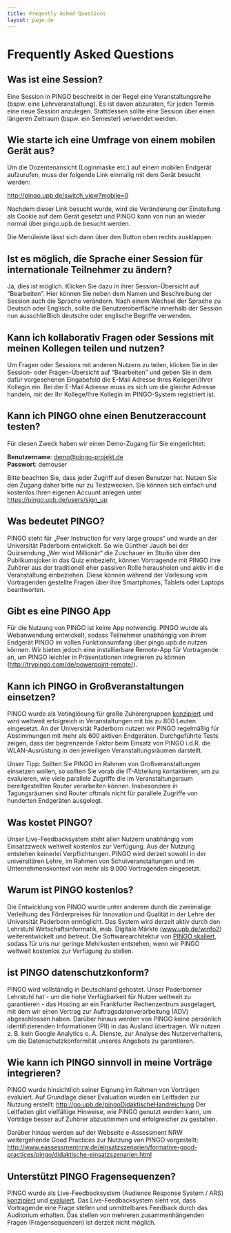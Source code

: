 ```yaml
---
title: Freqently Asked Questions
layout: page.de
---
```


# Frequently Asked Questions

## Was ist eine Session?

Eine Session in PINGO beschreibt in der Regel eine Veranstaltungsreihe (bspw. eine Lehrveranstaltung).
Es ist davon abzuraten, für jeden Termin eine neue Session anzulegen. Stattdessen sollte eine Session über einen längeren Zeitraum (bspw. ein Semester) verwendet werden.  

## Wie starte ich eine Umfrage von einem mobilen Gerät aus?

Um die Dozentenansicht (Loginmaske etc.) auf einem mobilen Endgerät aufzurufen, muss der folgende Link einmalig mit dem Gerät besucht werden:

<http://pingo.upb.de/switch_view?mobile=0>

Nachdem dieser Link besucht wurde, wird die Veränderung der Einstellung als Cookie auf dem Gerät gesetzt und PINGO kann von nun an wieder normal über pingo.upb.de besucht werden.

Die Menüleiste lässt sich dann über den Button oben rechts ausklappen.


## Ist es möglich, die Sprache einer Session für internationale Teilnehmer zu ändern?

Ja, dies ist möglich. Klicken Sie dazu in ihrer Session-Übersicht auf “Bearbeiten”. Hier können Sie neben dem Namen und Beschreibung der Session auch die Sprache verändern. Nach einem Wechsel der Sprache zu Deutsch oder Englisch, sollte die Benutzeroberfläche innerhalb der Session nun ausschließlich deutsche oder englische Begriffe verwenden.

## Kann ich kollaborativ Fragen oder Sessions mit meinen Kollegen teilen und nutzen?

Um Fragen oder Sessions mit anderen Nutzern zu teilen, klicken Sie in der Session- oder Fragen-Übersicht auf “Bearbeiten” und geben Sie in dem dafür vorgesehenen Eingabefeld die E-Mail Adresse Ihres Kollegen/Ihrer Kollegin ein. Bei der E-Mail Adresse muss es sich um die gleiche Adresse handeln, mit der Ihr Kollege/Ihre Kollegin im PINGO-System registriert ist.

## Kann ich PINGO ohne einen Benutzeraccount testen?

Für diesen Zweck haben wir einen Demo-Zugang für Sie eingerichtet: 

**Benutzername**: demo@pingo-projekt.de   
**Passwort**: demouser

Bitte beachten Sie, dass jeder Zugriff auf diesen Benutzer hat. Nutzen Sie den Zugang daher bitte nur zu Testzwecken. Sie können sich einfach und kostenlos Ihren eigenen Accuunt anlegen unter <https://pingo.upb.de/users/sign_up>

## Was bedeutet PINGO?

PINGO steht für „Peer Instruction for very large groups“ und wurde an der Universität Paderborn entwickelt. So wie Günther Jauch bei der Quizsendung „Wer wird Millionär“ die Zuschauer im Studio über den Publikumsjoker in das Quiz einbezieht, können Vortragende mit PINGO ihre Zuhörer aus der traditionell eher passiven Rolle herausholen und aktiv in die Veranstaltung einbeziehen. Diese können während der Vorlesung vom Vortragenden gestellte Fragen über ihre Smartphones, Tablets oder Laptops beantworten.

## Gibt es eine PINGO App

Für die Nutzung von PINGO ist keine App notwendig. PINGO wurde als Webanwendung entwickelt, sodass Teilnehmer unabhängig von ihrem Endgerät PINGO im vollen Funktionsumfang über pingo.upb.de nutzen können. Wir bieten jedoch eine installierbare Remote-App für Vortragende an, um PINGO leichter in Präsentationen integrieren zu können (<a href="http://trypingo.com/de/powerpoint-remote/">http://trypingo.com/de/powerpoint-remote/</a>).

## Kann ich PINGO in Großveranstaltungen einsetzen?

PINGO wurde als Votinglösung für große Zuhörergruppen <a href="http://link.springer.com/article/10.1365/s40702-016-0229-6">konzipiert</a> und wird weltweit erfolgreich in Veranstaltungen mit bis zu 800 Leuten eingesetzt. An der Universität Paderborn nutzen wir PINGO regelmäßig für Abstimmungen mit mehr als 600 aktiven Endgeräten. Durchgeführte Tests zeigen, dass der begrenzende Faktor beim Einsatz von PINGO i.d.R. die WLAN-Ausrüstung in den jeweiligen Veranstaltungsräumen darstellt.  
 
Unser Tipp: Sollten Sie PINGO im Rahmen von Großveranstaltungen einsetzen wollen, so sollten Sie vorab die IT-Abteilung kontaktieren, um zu evaluieren, wie viele parallele Zugriffe die im Veranstaltungsraum bereitgestellten Router verarbeiten können. Insbesondere in Tagungsräumen sind Router oftmals nicht für parallele Zugriffe von hunderten Endgeräten ausgelegt. 

## Was kostet PINGO?

Unser Live-Feedbacksystem steht allen Nutzern unabhängig vom Einsatzzweck weltweit kostenlos zur Verfügung. Aus der Nutzung entstehen keinerlei Verpflichtungen. PINGO wird derzeit sowohl in der universitären Lehre, im Rahmen von Schulveranstaltungen und im Unternehmenskontext von mehr als 9.000 Vortragenden eingesetzt.

## Warum ist PINGO kostenlos?

Die Entwicklung von PINGO wurde unter anderem durch die zweimalige Verleihung des Förderpreises für Innovation und Qualität in der Lehre der Universität Paderborn ermöglicht. Das System wird derzeit aktiv durch den Lehrstuhl Wirtschaftsinformatik, insb. Digitale Märkte (<a href="https://wiwi.uni-paderborn.de/dep3/winfo2/">www.upb.de/winfo2</a>) weiterentwickelt und betreut. Die Softwarearchitektur von <a href="http://link.springer.com/article/10.1365/s40702-016-0229-6">PINGO skaliert</a>, sodass für uns nur geringe Mehrkosten entstehen, wenn wir PINGO weltweit kostenlos zur Verfügung zu stellen. 

## ist PINGO datenschutzkonform?

PINGO wird vollständig in Deutschland gehostet. Unser Paderborner Lehrstuhl hat - um die hohe Verfügbarkeit für Nutzer weltweit zu garantieren - das Hosting an ein Frankfurter Rechenzentrum ausgelagert, mit dem wir einen Vertrag zur Auftragsdatenverarbeitung (ADV) abgeschlossen haben. 
Darüber hinaus werden von PINGO keine persönlich identifizierenden Informationen (PII) in das Ausland übertragen. Wir nutzen z. B. kein Google Analytics o. Ä. Dienste, zur Analyse des Nutzerverhaltens, um die Datenschutzkonformität unseres Angebots zu garantieren. 

## Wie kann ich PINGO sinnvoll in meine Vorträge integrieren?

PINGO wurde hinsichtlich seiner Eignung im Rahmen von Vorträgen evaluiert. Auf Grundlage dieser Evaluation wurden ein Leitfaden zur Nutzung erstellt: <a href="http://go.upb.de/pingoDidaktischeHandreichung">http://go.upb.de/pingoDidaktischeHandreichung</a> 
Der Leitfaden gibt vielfältige Hinweise, wie PINGO genutzt werden kann, um Vorträge besser auf Zuhörer abzustimmen und erfolgreicher zu gestalten.  
 
Darüber hinaus werden auf der Webseite e-Assessment NRW weitergehende Good Practices zur Nutzung von PINGO vorgestellt: <a href="http://www.eassessmentnrw.de/einsatzszenarien/formative-good-practices/pingo/didaktische-einsatzszenarien.html ">http://www.eassessmentnrw.de/einsatzszenarien/formative-good-practices/pingo/didaktische-einsatzszenarien.html</a>

## Unterstützt PINGO Fragensequenzen?

PINGO wurde als Live-Feedbacksystem (Audience Response System / ARS) <a href="http://aisel.aisnet.org/icis2012/proceedings/ResearchInProgress/30/">konzipiert</a> und <a href="http://link.springer.com/chapter/10.1007%2F978-3-642-33263-0_51?LI=true">evaluiert</a>. Das Live-Feedbacksystem sieht vor, dass Vortragende eine Frage stellen und unmittelbares Feedback durch das Auditorium erhalten.  Das stellen von mehreren zusammenhängenden Fragen (Fragensequenzen) ist derzeit nicht möglich. 

















